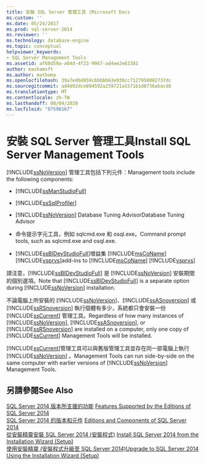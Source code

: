 ```yaml
---
title: 安裝 SQL Server 管理工具 |Microsoft Docs
ms.custom: ''
ms.date: 05/24/2017
ms.prod: sql-server-2014
ms.reviewer: ''
ms.technology: database-engine
ms.topic: conceptual
helpviewer_keywords:
- SQL Server Management Tools
ms.assetid: af68d59a-a04d-4f23-9967-ad4ee2e63381
author: mashamsft
ms.author: mathoma
ms.openlocfilehash: 39a7ed6d859c6bbbb63e938cc7127958082737dc
ms.sourcegitcommit: ad4d92dce894592a259721a1571b1d8736abacdb
ms.translationtype: MT
ms.contentlocale: zh-TW
ms.lasthandoff: 08/04/2020
ms.locfileid: "87598167"
---
```

# <a name="install-sql-server-management-tools"></a><span data-ttu-id="89a27-102">安裝 SQL Server 管理工具</span><span class="sxs-lookup"><span data-stu-id="89a27-102">Install SQL Server Management Tools</span></span>
  [!INCLUDE[ssNoVersion](../../includes/ssnoversion-md.md)] <span data-ttu-id="89a27-103">管理工具包括下列元件：</span><span class="sxs-lookup"><span data-stu-id="89a27-103">Management tools include the following components:</span></span>  
  
-   [!INCLUDE[ssManStudioFull](../../includes/ssmanstudiofull-md.md)]  
  
-   [!INCLUDE[ssSqlProfiler](../../includes/sssqlprofiler-md.md)]  
  
-   [!INCLUDE[ssNoVersion](../../includes/ssnoversion-md.md)] <span data-ttu-id="89a27-104">Database Tuning Advisor</span><span class="sxs-lookup"><span data-stu-id="89a27-104">Database Tuning Advisor</span></span>  
  
-   <span data-ttu-id="89a27-105">命令提示字元工具，例如 sqlcmd.exe 和 osql.exe。</span><span class="sxs-lookup"><span data-stu-id="89a27-105">Command prompt tools, such as sqlcmd.exe and osql.exe.</span></span>  
  
-   [!INCLUDE[ssBIDevStudioFull](../../includes/ssbidevstudiofull-md.md)]<span data-ttu-id="89a27-106">增益集 [!INCLUDE[msCoName](../../includes/msconame-md.md)][!INCLUDE[vsprvs](../../includes/vsprvs-md.md)]</span><span class="sxs-lookup"><span data-stu-id="89a27-106">add-ins to [!INCLUDE[msCoName](../../includes/msconame-md.md)] [!INCLUDE[vsprvs](../../includes/vsprvs-md.md)]</span></span>  
  
 <span data-ttu-id="89a27-107">請注意，[!INCLUDE[ssBIDevStudioFull](../../includes/ssbidevstudiofull-md.md)] 是 [!INCLUDE[ssNoVersion](../../includes/ssnoversion-md.md)] 安裝期間的個別選項。</span><span class="sxs-lookup"><span data-stu-id="89a27-107">Note that [!INCLUDE[ssBIDevStudioFull](../../includes/ssbidevstudiofull-md.md)] is a separate option during [!INCLUDE[ssNoVersion](../../includes/ssnoversion-md.md)] installation.</span></span>  
  
 <span data-ttu-id="89a27-108">不論電腦上所安裝的 [!INCLUDE[ssNoVersion](../../includes/ssnoversion-md.md)]、[!INCLUDE[ssASnoversion](../../includes/ssasnoversion-md.md)] 或 [!INCLUDE[ssRSnoversion](../../includes/ssrsnoversion-md.md)] 執行個體有多少，系統都只會安裝一份 [!INCLUDE[ssCurrent](../../includes/sscurrent-md.md)] 管理工具。</span><span class="sxs-lookup"><span data-stu-id="89a27-108">Regardless of how many instances of [!INCLUDE[ssNoVersion](../../includes/ssnoversion-md.md)], [!INCLUDE[ssASnoversion](../../includes/ssasnoversion-md.md)], or [!INCLUDE[ssRSnoversion](../../includes/ssrsnoversion-md.md)] are installed on a computer, only one copy of [!INCLUDE[ssCurrent](../../includes/sscurrent-md.md)] Management Tools will be installed.</span></span>  
  
 [!INCLUDE[ssCurrent](../../includes/sscurrent-md.md)]<span data-ttu-id="89a27-109">管理工具可以與舊版管理工具並存在同一部電腦上執行 [!INCLUDE[ssNoVersion](../../includes/ssnoversion-md.md)] 。</span><span class="sxs-lookup"><span data-stu-id="89a27-109">Management Tools can run side-by-side on the same computer with earlier versions of [!INCLUDE[ssNoVersion](../../includes/ssnoversion-md.md)] Management Tools.</span></span>  
  
## <a name="see-also"></a><span data-ttu-id="89a27-110">另請參閱</span><span class="sxs-lookup"><span data-stu-id="89a27-110">See Also</span></span>  
 <span data-ttu-id="89a27-111">[SQL Server 2014 版本所支援的功能](../../../2014/getting-started/features-supported-by-the-editions-of-sql-server-2014.md) </span><span class="sxs-lookup"><span data-stu-id="89a27-111">[Features Supported by the Editions of SQL Server 2014](../../../2014/getting-started/features-supported-by-the-editions-of-sql-server-2014.md) </span></span>  
 <span data-ttu-id="89a27-112">[SQL Server 2014 的版本和元件](../editions-and-components-of-sql-server-2016.md) </span><span class="sxs-lookup"><span data-stu-id="89a27-112">[Editions and Components of SQL Server 2014](../editions-and-components-of-sql-server-2016.md) </span></span>  
 <span data-ttu-id="89a27-113">[從安裝精靈安裝 SQL Server 2014 &#40;安裝程式&#41;](../../database-engine/install-windows/install-sql-server-from-the-installation-wizard-setup.md) </span><span class="sxs-lookup"><span data-stu-id="89a27-113">[Install SQL Server 2014 from the Installation Wizard &#40;Setup&#41;](../../database-engine/install-windows/install-sql-server-from-the-installation-wizard-setup.md) </span></span>  
 [<span data-ttu-id="89a27-114">使用安裝精靈 &#40;安裝程式升級至 SQL Server 2014&#41;</span><span class="sxs-lookup"><span data-stu-id="89a27-114">Upgrade to SQL Server 2014 Using the Installation Wizard &#40;Setup&#41;</span></span>](../../database-engine/install-windows/upgrade-sql-server-using-the-installation-wizard-setup.md)  
  
  
